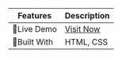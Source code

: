 | Features     | Description                                                        |
| ------------ | ------------------------------------------------------------------ |
| 🏀Live Demo  | [Visit Now](https://kamrulhasanPro.github.io/New-Year-Offer-2024/) |
| 📙Built With | HTML, CSS                                                          |
